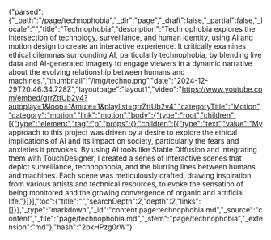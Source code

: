{"parsed":{"_path":"/page/technophobia","_dir":"page","_draft":false,"_partial":false,"_locale":"","title":"Technophobia","description":"Technophobia explores the intersection of technology, surveillance, and human identity, using AI and motion design to create an interactive experience. It critically examines ethical dilemmas surrounding AI, particularly technophobia, by blending live data and AI-generated imagery to engage viewers in a dynamic narrative about the evolving relationship between humans and machines.","thumbnail":"/img/techno.png","date":"2024-12-29T20:46:34.728Z","layoutpage":"layout1","video":"https://www.youtube.com/embed/grrZttUb2v4?autoplay=1&loop=1&mute=1&playlist=grrZttUb2v4","categoryTitle":"Motion","category":"motion","link":"motion","body":{"type":"root","children":[{"type":"element","tag":"p","props":{},"children":[{"type":"text","value":"My approach to this project was driven by a desire to explore the ethical implications of AI and its impact on society, particularly the fears and anxieties it provokes. By using AI tools like Stable Diffusion and integrating them with TouchDesigner, I created a series of interactive scenes that depict surveillance, technophobia, and the blurring lines between humans and machines. Each scene was meticulously crafted, drawing inspiration from various artists and technical resources, to evoke the sensation of being monitored and the growing convergence of organic and artificial life."}]}],"toc":{"title":"","searchDepth":2,"depth":2,"links":[]}},"_type":"markdown","_id":"content:page:technophobia.md","_source":"content","_file":"page/technophobia.md","_stem":"page/technophobia","_extension":"md"},"hash":"2bkHPzg0rW"}